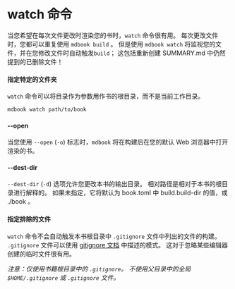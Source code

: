 #   watch 命令

当您希望在每次文件更改时渲染您的书时，`watch` 命令很有用。 每次更改文件时，您都可以重复使用 `mdbook build` 。 但是使用 `mdbook watch` 将监视您的文件，并在您修改文件时自动触发`build`； 这包括重新创建 SUMMARY.md 中仍然提到的已删除文件！

#### 指定特定的文件夹

`watch` 命令可以将目录作为参数用作书的根目录，而不是当前工作目录。

```bash
mdbook watch path/to/book
```

#### --open

当您使用 `--open` (`-o`) 标志时，`mdbook` 将在构建后在您的默认 Web 浏览器中打开渲染的书。

#### --dest-dir

`--dest-dir` (`-d`) 选项允许您更改本书的输出目录。 相对路径是相对于本书的根目录进行解释的。 如果未指定，它将默认为 book.toml 中 build.build-dir 的值，或 ./book 。


#### 指定排除的文件

`watch` 命令不会自动触发本书根目录中 `.gitignore` 文件中列出的文件的构建。 `.gitignore` 文件可以使用 [gitignore
文档](https://git-scm.com/docs/gitignore) 中描述的模式。 这对于忽略某些编辑器创建的临时文件很有用。

_注意：仅使用书籍根目录中的 `.gitignore`。 不使用父目录中的全局 `$HOME/.gitignore` 或 `.gitignore` 文件。_